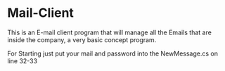 # Mail-Client
This is an E-mail client program that will manage all the Emails that are inside the company, a very basic concept program.

For Starting just put your mail and password into the NewMessage.cs on line 32-33
